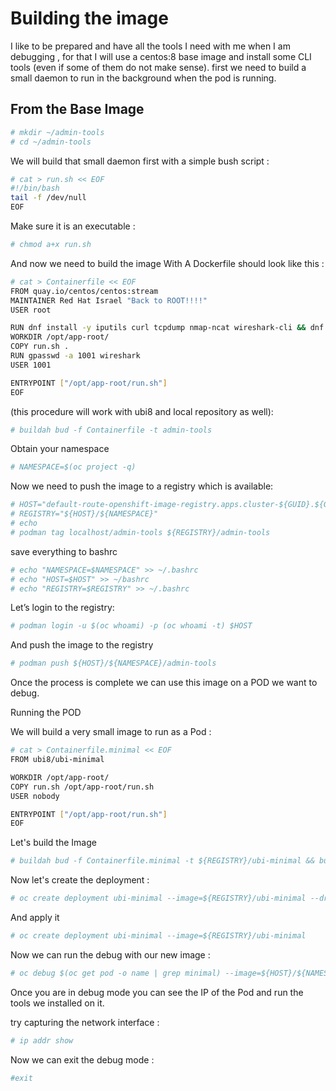 # Building the image

I like to be prepared and have all the tools I need with me when I am debugging , for that I will use a centos:8 base 
image and install some CLI tools (even if some of them do not make sense).
first we need to build a small daemon to run in the background when the pod is running.

## From the Base Image

```bash
# mkdir ~/admin-tools
# cd ~/admin-tools
```

We will build that small daemon first with a simple bush script :

```bash
# cat > run.sh << EOF
#!/bin/bash
tail -f /dev/null
EOF
```

Make sure it is an executable :
```bash
# chmod a+x run.sh
```

And now we need to build the image With A Dockerfile should look like this :
```bash
# cat > Containerfile << EOF
FROM quay.io/centos/centos:stream
MAINTAINER Red Hat Israel "Back to ROOT!!!!"
USER root

RUN dnf install -y iputils curl tcpdump nmap-ncat wireshark-cli && dnf clean all
WORKDIR /opt/app-root/
COPY run.sh .
RUN gpasswd -a 1001 wireshark
USER 1001

ENTRYPOINT ["/opt/app-root/run.sh"]
EOF
```

(this procedure will work with ubi8 and local repository as well):

```bash
# buildah bud -f Containerfile -t admin-tools
```

Obtain your namespace
```bash
# NAMESPACE=$(oc project -q)
```

Now we need to push the image to a registry which is available:
```bash
# HOST="default-route-openshift-image-registry.apps.cluster-${GUID}.${GUID}.${OCP_DOMAIN}"
# REGISTRY="${HOST}/${NAMESPACE}"
# echo 
# podman tag localhost/admin-tools ${REGISTRY}/admin-tools
```

save everything to bashrc
```bash
# echo "NAMESPACE=$NAMESPACE" >> ~/.bashrc
# echo "HOST=$HOST" >> ~/bashrc
# echo "REGISTRY=$REGISTRY" >> ~/.bashrc
```

Let’s login to the registry:
```bash
# podman login -u $(oc whoami) -p (oc whoami -t) $HOST
```

And push the image to the registry
```bash
# podman push ${HOST}/${NAMESPACE}/admin-tools
```

Once the process is complete we can use this image on a POD we want to debug.

Running the POD

We will build a very small image to run as a Pod :

```bash
# cat > Containerfile.minimal << EOF
FROM ubi8/ubi-minimal

WORKDIR /opt/app-root/
COPY run.sh /opt/app-root/run.sh
USER nobody

ENTRYPOINT ["/opt/app-root/run.sh"]
EOF
```

Let's build the Image 
```bash
# buildah bud -f Containerfile.minimal -t ${REGISTRY}/ubi-minimal && buildah push ${REGISTRY}/ubi-minimal 
```

Now let's create the deployment :
```bash
# oc create deployment ubi-minimal --image=${REGISTRY}/ubi-minimal --dry-run=client -o yaml
```
And apply it 
```bash
# oc create deployment ubi-minimal --image=${REGISTRY}/ubi-minimal 
``` 

Now we can run the debug with our new image :

```bash
# oc debug $(oc get pod -o name | grep minimal) --image=${HOST}/${NAMESPACE}/admin-tools
````

Once you are in debug mode you can see the IP of the Pod and run the tools we installed on it.

try capturing the network interface :
```bash
# ip addr show
```
Now we can exit the debug mode :
```bash
#exit
```
